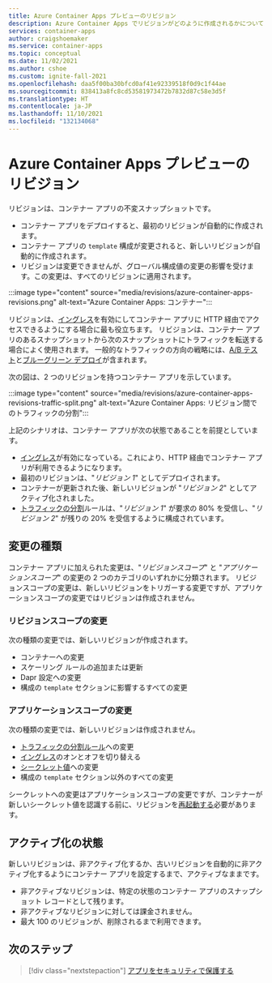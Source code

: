 ```yaml
---
title: Azure Container Apps プレビューのリビジョン
description: Azure Container Apps でリビジョンがどのように作成されるかについて説明します
services: container-apps
author: craigshoemaker
ms.service: container-apps
ms.topic: conceptual
ms.date: 11/02/2021
ms.author: cshoe
ms.custom: ignite-fall-2021
ms.openlocfilehash: daa5f00ba30bfcd0af41e92339518f0d9c1f44ae
ms.sourcegitcommit: 838413a8fc8cd53581973472b7832d87c58e3d5f
ms.translationtype: HT
ms.contentlocale: ja-JP
ms.lasthandoff: 11/10/2021
ms.locfileid: "132134068"
---
```

# <a name="revisions-in-azure-container-apps-preview"></a>Azure Container Apps プレビューのリビジョン

リビジョンは、コンテナー アプリの不変スナップショットです。

- コンテナー アプリをデプロイすると、最初のリビジョンが自動的に作成されます。
- コンテナー アプリの `template` 構成が変更されると、新しいリビジョンが自動的に作成されます。
- リビジョンは変更できませんが、グローバル構成値の変更の影響を受けます。この変更は、すべてのリビジョンに適用されます。

:::image type="content" source="media/revisions/azure-container-apps-revisions.png" alt-text="Azure Container Apps: コンテナー":::

リビジョンは、[イングレス](ingress.md)を有効にしてコンテナー アプリに HTTP 経由でアクセスできるようにする場合に最も役立ちます。  リビジョンは、コンテナー アプリのあるスナップショットから次のスナップショットにトラフィックを転送する場合によく使用されます。 一般的なトラフィックの方向の戦略には、[A/B テスト](https://wikipedia.org/wiki/A/B_testing)と[ブルーグリーン デプロイ](https://martinfowler.com/bliki/BlueGreenDeployment.html)が含まれます。

次の図は、2 つのリビジョンを持つコンテナー アプリを示しています。

:::image type="content" source="media/revisions/azure-container-apps-revisions-traffic-split.png" alt-text="Azure Container Apps: リビジョン間でのトラフィックの分割":::

上記のシナリオは、コンテナー アプリが次の状態であることを前提としています。

- [イングレス](ingress.md)が有効になっている。これにより、HTTP 経由でコンテナー アプリが利用できるようになります。
- 最初のリビジョンは、"_リビジョン 1_" としてデプロイされます。
- コンテナーが更新された後、新しいリビジョンが "_リビジョン 2_" としてアクティブ化されました。
- [トラフィックの分割](revisions-manage.md#traffic-splitting)ルールは、"_リビジョン 1_" が要求の 80% を受信し、"_リビジョン 2_" が残りの 20% を受信するように構成されています。

## <a name="change-types"></a>変更の種類

コンテナー アプリに加えられた変更は、"*リビジョンスコープ*" と "*アプリケーションスコープ*" の変更の 2 つのカテゴリのいずれかに分類されます。 リビジョンスコープの変更は、新しいリビジョンをトリガーする変更ですが、アプリケーションスコープの変更ではリビジョンは作成されません。

### <a name="revision-scope-changes"></a>リビジョンスコープの変更

次の種類の変更では、新しいリビジョンが作成されます。

- コンテナーへの変更
- スケーリング ルールの追加または更新
- Dapr 設定への変更
- 構成の `template` セクションに影響するすべての変更

### <a name="application-scope-changes"></a>アプリケーションスコープの変更

次の種類の変更では、新しいリビジョンは作成されません。

- [トラフィックの分割ルール](revisions-manage.md#traffic-splitting)への変更
- [イングレス](ingress.md)のオンとオフを切り替える
- [シークレット値](secure-app.md)への変更
- 構成の `template` セクション以外のすべての変更

シークレットへの変更はアプリケーションスコープの変更ですが、コンテナーが新しいシークレット値を認識する前に、リビジョンを[再起動する](revisions.md)必要があります。

## <a name="activation-state"></a>アクティブ化の状態

新しいリビジョンは、非アクティブ化するか、古いリビジョンを自動的に非アクティブ化するようにコンテナー アプリを設定するまで、アクティブなままです。

- 非アクティブなリビジョンは、特定の状態のコンテナー アプリのスナップショット レコードとして残ります。
- 非アクティブなリビジョンに対しては課金されません。
- 最大 100 のリビジョンが、削除されるまで利用できます。

## <a name="next-steps"></a>次のステップ

> [!div class="nextstepaction"]
> [アプリをセキュリティで保護する](secure-app.md)
